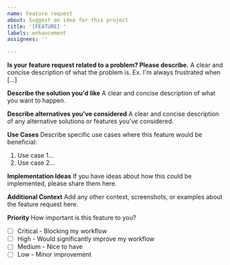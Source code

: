 ```yaml
---
name: Feature request
about: Suggest an idea for this project
title: '[FEATURE] '
labels: enhancement
assignees: ''

---
```


**Is your feature request related to a problem? Please describe.**
A clear and concise description of what the problem is. Ex. I'm always frustrated when [...]

**Describe the solution you'd like**
A clear and concise description of what you want to happen.

**Describe alternatives you've considered**
A clear and concise description of any alternative solutions or features you've considered.

**Use Cases**
Describe specific use cases where this feature would be beneficial:
1. Use case 1...
2. Use case 2...

**Implementation Ideas**
If you have ideas about how this could be implemented, please share them here.

**Additional Context**
Add any other context, screenshots, or examples about the feature request here.

**Priority**
How important is this feature to you?
- [ ] Critical - Blocking my workflow
- [ ] High - Would significantly improve my workflow
- [ ] Medium - Nice to have
- [ ] Low - Minor improvement
